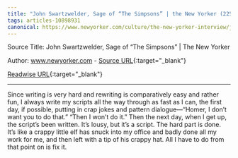 ```yaml
---
title: "John Swartzwelder, Sage of “The Simpsons” | the New Yorker (225837448)"
tags: articles-10898931
canonical: https://www.newyorker.com/culture/the-new-yorker-interview/john-swartzwelder-sage-of-the-simpsons
---
```


Source Title: John Swartzwelder, Sage of “The Simpsons” | The New Yorker

Author: www.newyorker.com - [Source URL](https://www.newyorker.com/culture/the-new-yorker-interview/john-swartzwelder-sage-of-the-simpsons){:target="_blank"}

[Readwise URL](https://readwise.io/open/225837448){:target="_blank"}

---

Since writing is very hard and rewriting is comparatively easy and rather fun, I always write my scripts all the way through as fast as I can, the first day, if possible, putting in crap jokes and pattern dialogue—“Homer, I don’t want you to do that.” “Then I won’t do it.” Then the next day, when I get up, the script’s been written. It’s lousy, but it’s a script. The hard part is done. It’s like a crappy little elf has snuck into my office and badly done all my work for me, and then left with a tip of his crappy hat. All I have to do from that point on is fix it.

